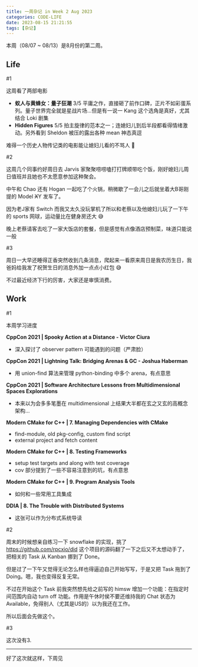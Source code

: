 ```yaml
---
title: 一周杂记 in Week 2 Aug 2023
categories: CODE-LIFE
date: 2023-08-15 21:21:55
tags: [杂记]
---
```

本周（08/07 ~ 08/13）是8月份的第二周。

## Life

\#1

这周看了两部电影

- **蚁人与黄蜂女：量子狂潮** 3/5 平庸之作，直接砸了前作口碑，正片不如彩蛋系列。量子世界完全就是星战片场...但是有一说一 Kang 这个选角是真好，尤其结合 Loki 剧集
- **Hidden Figures** 5/5 拍主旋律的范本之一；连媳妇儿到后半段都看得情绪激动。另外看到 Sheldon 被压的露出各种 mean 神态真逗

难得一个历史人物传记类的电影能让媳妇儿看的不骂人 🤣

\#2

这周几个同事约好周日去 Jarvis 家聚聚唠唠嗑打打牌顺带吃个饭，刚好媳妇儿周日值班并且她也不太愿意参加这种聚会。

中午和 Chao 还有 Hogan 一起吃了个火锅，稍微歇了一会儿之后就坐着大B哥刚提的 Model <del>X</del>Y 发车了。

因为老J家有 Switch 而我又太久没玩掌机了所以和老蔡以及他媳妇儿玩了一下午的 sports 网球，运动量比在健身房还大 😅

晚上老蔡请客去吃了一家大饭店的套餐，但是感觉有点像酒店预制菜，味道只能说一般

\#3

周日一大早还睡得正香突然收到几条消息，爬起来一看原来周日是我农历生日，我爸妈给我发了祝贺生日的消息外加一点点小红包 😅

不过最近经济下行的厉害，大家还是审慎消费。

## Work

\#1

本周学习进度

**CppCon 2021 | Spooky Action at a Distance - Victor Ciura**

- 深入探讨了 observer pattern 可能遇到的问题（严肃脸）

**CppCon 2021 | Lightning Talk: Bridging Arenas & GC - Joshua Haberman**

- 用 union-find 算法来管理 python-binding 中多个 arena，有点意思

**CppCon 2021 | Software Architecture Lessons from Multidimensional Spaces Explorations**

- 本来以为会多多笔墨在 multidimensional 上结果大半都在玄之又玄的高概念架构…

**Modern CMake for C++ | 7. Managing Dependencies with CMake**

- find-module, old pkg-config, custom find script
- external project and fetch content

**Modern CMake for C++ | 8. Testing Frameworks**

- setup test targets and along with test coverage
- cov 部分提到了一些不容易注意到的坑，有点意思

**Modern CMake for C++ | 9. Program Analysis Tools**

- 如何和一些常用工具集成

**DDIA | 8. The Trouble with Distributed Systems**

- 这张可以作为分布式系统导读

\#2

周末的时候想亲自练习一下 snowflake 的实现，挑了 https://github.com/rpcxio/did 这个项目的源码翻了一下之后又不太想动手了，把相关的 Task 从 Kanban 挪到了 Done。

但是过了一下午又觉得无论怎么样也得逼迫自己开始写写，于是又把 Task 拖到了 Doing。嗯，我也变得反复无常。

不过在开始这个 Task 前我突然想先给之前写的 himsw 增加一个功能：在指定时间范围内自动 turn off 功能。作用是午休时侯不要还维持我的 Chat 状态为 Available，免得别人（尤其是US的）以为我还在工作。

所以后面会先做这个。

\#3

这次没有3.

---

好了这次就这样，下周见
